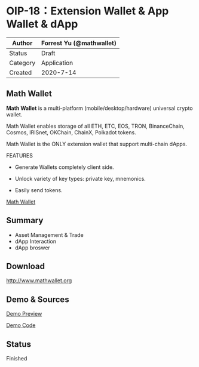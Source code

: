 # OIP-18：Extension Wallet & App Wallet & dApp 

| Author   | Forrest Yu (@mathwallet) |
| -------- | ------------------------ |
| Status   | Draft                    |
| Category | Application              |
| Created  | 2020-7-14                |

## Math Wallet

**Math Wallet** is a multi-platform (mobile/desktop/hardware) universal crypto wallet.

Math Wallet enables storage of all ETH, ETC, EOS, TRON, BinanceChain, Cosmos, IRISnet, OKChain, ChainX, Polkadot tokens.

Math Wallet is the ONLY extension wallet that support multi-chain dApps.

FEATURES

- Generate Wallets completely client side.

- Unlock variety of key types: private key, mnemonics.

- Easily send tokens. 

[Math Wallet](http://www.mathwallet.org)

## Summary

- Asset Management & Trade
- dApp Interaction
- dApp broswer

## Download
http://www.mathwallet.org

## Demo & Sources
[Demo Preview](http://developer.mathwallet.org/okchain/#/transfer)

[Demo Code](https://github.com/mathwallet/math-okchain-js)

## Status
Finished
